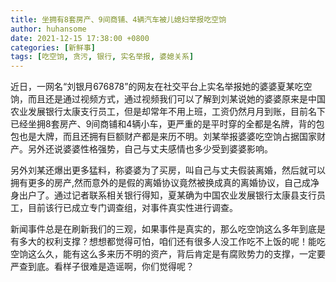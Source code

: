 ```yaml
---
title: 坐拥有8套房产、9间商铺、4辆汽车被儿媳妇举报吃空饷
author: huhansome
date: 2021-12-15 17:38:00 +0800
categories: [新鲜事]
tags: [吃空饷, 贪污, 银行, 实名举报, 婆媳关系]
---
```



近日，一网名“刘银月676878”的网友在社交平台上实名举报她的婆婆夏某吃空饷，而且还是通过视频方式，通过视频我们可以了解到刘某说她的婆婆原来是中国农业发展银行太康支行员工，但是却常年不用上班，工资仍然月月到账，目前名下已经坐拥8套房产、9间商铺和4辆小车，更严重的是平时穿的全都是名牌，背的包包也是大牌，而且还拥有巨额财产都是来历不明。刘某举报婆婆吃空饷占据国家财产。另外还说婆婆性格强势，自己与丈夫感情也多少受到婆婆影响。

另外刘某还爆出更多猛料，称婆婆为了买房，叫自己与丈夫假装离婚，然后就可以拥有更多的房产,然而意外的是假的离婚协议竟然被换成真的离婚协议，自己成净身出户了。通过记者联系相关银行得知，夏某确为中国农业发展银行太康县支行员工，目前该行已成立专门调查组，对事件真实性进行调查。

新闻事件总是在刷新我们的三观，如果事件是真实的，那么吃空饷这么多年到底是有多大的权利支撑？想想都觉得可怕，咱们还有很多人没工作吃不上饭的呢！能吃空饷这么久，能有这么多来历不明的资产，背后肯定是有腐败势力的支撑，一定要严查到底。看样子很难是造谣啊，你们觉得呢？